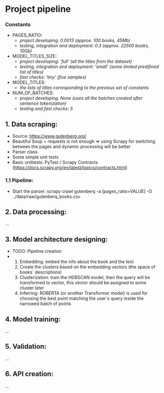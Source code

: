 # Project pipeline

### Constants
- PAGES_RATIO:
  - *project developing: 0.0013 (approx. 100 books, 45Mb)*
  - *testing, integration and deployment: 0.3 (approx. 22500 books, 10Gb)*
- MODEL_TITLES_SIZE:
  - *project developing: 'full' (all the titles from the dataset)*
  - *testing, integration and deployment: 'small' (some limited predifined list of titles)*
  - *fast checks: 'tiny' (five samples)*
- MODEL_TITLES:
  - *the lists of titles corresponding to the previous set of constants* 
- NUM_OF_BATCHES:
  - *project developing: None (uses all the batches created after sentence tokenization)*
  - *testing and fast checks: 5*

## 1. Data scraping:
- Source: https://www.gutenberg.org/
- Beautiful Soup + requests is not enough => using Scrapy for switching between the pages and dynamic processing will be better
- Parser class
- Some simple unit tests
- Basic unittests: PyTest / Scrapy Contracts (https://docs.scrapy.org/en/latest/topics/contracts.html)

### 1.1 Pipeline:
- Start the parser: scrapy crawl gutenberq -a [pages_ratio=VALUE] -O ../data/raw/gutenberq_books.csv

## 2. Data processing:
...

## 3. Model architecture designing:
- TODO: Pipeline creation
- 1) Embedding: embed the info about the book and the text
  2) Create the clusters based on the embedding vectors (the space of books` descriptions)
  3) Clusterization: train the HDBSCAN model, then the query will be transformed to vector,
  this vector should be assigned to some cluster later
  4) Inferring: ROBERTA (or another Transformer model) is used for choosing the best point matching the user`s
     query inside the narrowed batch of points

## 4. Model training:
...

## 5. Validation:
...

## 6. API creation:
...